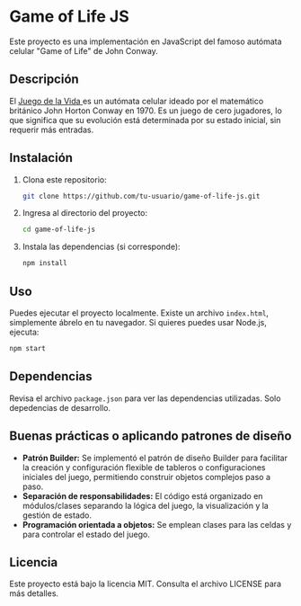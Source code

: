 # Game of Life JS

Este proyecto es una implementación en JavaScript del famoso autómata celular "Game of Life" de John Conway.

## Descripción

El [Juego de la Vida ](https://es.wikipedia.org/wiki/Juego_de_la_vida)es un autómata celular ideado por el matemático británico John Horton Conway en 1970. Es un juego de cero jugadores, lo que significa que su evolución está determinada por su estado inicial, sin requerir más entradas.

## Instalación

1. Clona este repositorio:
   ```bash
   git clone https://github.com/tu-usuario/game-of-life-js.git
   ```
2. Ingresa al directorio del proyecto:
   ```bash
   cd game-of-life-js
   ```
3. Instala las dependencias (si corresponde):
   ```bash
   npm install
   ```

## Uso

Puedes ejecutar el proyecto localmente. Existe un archivo `index.html`, simplemente ábrelo en tu navegador. Si quieres puedes usar Node.js, ejecuta:

```bash
npm start
```

## Dependencias

Revisa el archivo `package.json` para ver las dependencias utilizadas. Solo depedencias de desarrollo.

## Buenas prácticas o aplicando patrones de diseño

- **Patrón Builder:** Se implementó el patrón de diseño Builder para facilitar la creación y configuración flexible de tableros o configuraciones iniciales del juego, permitiendo construir objetos complejos paso a paso.
- **Separación de responsabilidades:** El código está organizado en módulos/clases separando la lógica del juego, la visualización y la gestión de estado.
- **Programación orientada a objetos:** Se emplean clases para las celdas y para controlar el estado del juego.

## Licencia

Este proyecto está bajo la licencia MIT. Consulta el archivo LICENSE para más detalles.
